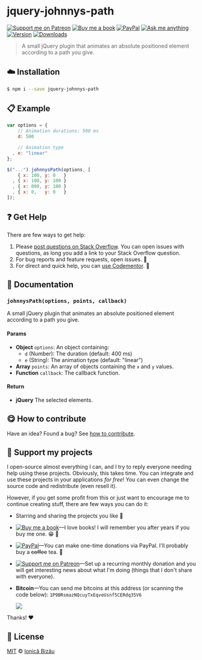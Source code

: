 <!-- Please do not edit this file. Edit the `blah` field in the `package.json` instead. If in doubt, open an issue. -->


# jquery-johnnys-path

 [![Support me on Patreon][badge_patreon]][patreon] [![Buy me a book][badge_amazon]][amazon] [![PayPal][badge_paypal_donate]][paypal-donations] [![Ask me anything](https://img.shields.io/badge/ask%20me-anything-1abc9c.svg)](https://github.com/IonicaBizau/ama) [![Version](https://img.shields.io/npm/v/jquery-johnnys-path.svg)](https://www.npmjs.com/package/jquery-johnnys-path) [![Downloads](https://img.shields.io/npm/dt/jquery-johnnys-path.svg)](https://www.npmjs.com/package/jquery-johnnys-path)

> A small jQuery plugin that animates an absolute positioned element according to a path you give.

## :cloud: Installation

```sh
$ npm i --save jquery-johnnys-path
```


## :clipboard: Example



```js
var options = {
    // Animation durations: 500 ms
    d: 500

    // Animation type
  , e: "linear"
};

$("...").johnnysPath(options, [
    { x: 100, y: 0   }
  , { x: 100, y: 100 }
  , { x: 000, y: 100 }
  , { x: 0,   y: 0   }
]);
```



## :question: Get Help

There are few ways to get help:

 1. Please [post questions on Stack Overflow](https://stackoverflow.com/questions/ask). You can open issues with questions, as long you add a link to your Stack Overflow question.
 2. For bug reports and feature requests, open issues. :bug:
 3. For direct and quick help, you can [use Codementor](https://www.codementor.io/johnnyb). :rocket:


## :memo: Documentation


### `johnnysPath(options, points, callback)`

A small jQuery plugin that animates an absolute positioned
element according to a path you give.

#### Params

- **Object** `options`: An object containing:
  - `d` (Number): The duration (default: 400 ms)
  - `e` (String): The animation type (default: "linear")
- **Array** `points`: An array of objects containing the `x` and `y` values.
- **Function** `callback`: The callback function.

#### Return
- **jQuery** The selected elements.



## :yum: How to contribute
Have an idea? Found a bug? See [how to contribute][contributing].


## :sparkling_heart: Support my projects

I open-source almost everything I can, and I try to reply everyone needing help using these projects. Obviously,
this takes time. You can integrate and use these projects in your applications *for free*! You can even change the source code and redistribute (even resell it).

However, if you get some profit from this or just want to encourage me to continue creating stuff, there are few ways you can do it:

 - Starring and sharing the projects you like :rocket:
 - [![Buy me a book][badge_amazon]][amazon]—I love books! I will remember you after years if you buy me one. :grin: :book:
 - [![PayPal][badge_paypal]][paypal-donations]—You can make one-time donations via PayPal. I'll probably buy a ~~coffee~~ tea. :tea:
 - [![Support me on Patreon][badge_patreon]][patreon]—Set up a recurring monthly donation and you will get interesting news about what I'm doing (things that I don't share with everyone).
 - **Bitcoin**—You can send me bitcoins at this address (or scanning the code below): `1P9BRsmazNQcuyTxEqveUsnf5CERdq35V6`

    ![](https://i.imgur.com/z6OQI95.png)

Thanks! :heart:



## :scroll: License

[MIT][license] © [Ionică Bizău][website]

[badge_patreon]: http://ionicabizau.github.io/badges/patreon.svg
[badge_amazon]: http://ionicabizau.github.io/badges/amazon.svg
[badge_paypal]: http://ionicabizau.github.io/badges/paypal.svg
[badge_paypal_donate]: http://ionicabizau.github.io/badges/paypal_donate.svg
[patreon]: https://www.patreon.com/ionicabizau
[amazon]: http://amzn.eu/hRo9sIZ
[paypal-donations]: https://www.paypal.com/cgi-bin/webscr?cmd=_s-xclick&hosted_button_id=RVXDDLKKLQRJW
[donate-now]: http://i.imgur.com/6cMbHOC.png

[license]: http://showalicense.com/?fullname=Ionic%C4%83%20Biz%C4%83u%20%3Cbizauionica%40gmail.com%3E%20(https%3A%2F%2Fionicabizau.net)&year=2014#license-mit
[website]: https://ionicabizau.net
[contributing]: /CONTRIBUTING.md
[docs]: /DOCUMENTATION.md
